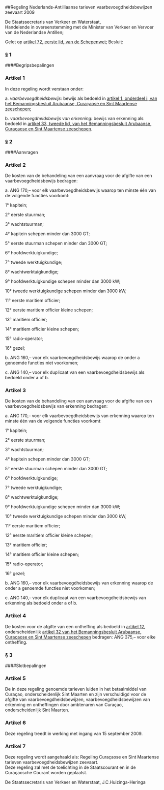 <meta http-equiv='Content-Type' content='text/html; charset=utf-8' />

##Regeling Nederlands-Antilliaanse tarieven vaarbevoegdheidsbewijzen zeevaart 2009

De Staatssecretaris van Verkeer en Waterstaat,  
Handelende in overeenstemming met de Minister van Verkeer en Vervoer van de Nederlandse Antillen;

Gelet op [artikel 72, eerste lid, van de Schepenwet](../../../../../../../../../../rijkswet/schepenwet/BWBR0001876/README.md);
Besluit:     
### §  1  

####Begripsbepalingen

### Artikel  1  

In deze regeling wordt verstaan onder: 

a. *vaarbevoegdheidsbewijs:* bewijs als bedoeld in [artikel 1, onderdeel i, van het Bemanningsbesluit Arubaanse, Curaçaose en Sint Maartense zeeschepen](../../../../../../../../../../rijksKB/bemanningsbesluit/nederlands-antilliaanse/en/arubaanse/zeeschepen/BWBR0013361/README.md);  

b. *vaarbevoegdheidsbewijs van erkenning:* bewijs van erkenning als bedoeld in [artikel 33, tweede lid, van het Bemanningsbesluit Arubaanse, Curaçaose en Sint Maartense zeeschepen](../../../../../../../../../../rijksKB/bemanningsbesluit/nederlands-antilliaanse/en/arubaanse/zeeschepen/BWBR0013361/README.md).    

### §  2  

####Aanvragen

### Artikel  2  

De kosten van de behandeling van een aanvraag voor de afgifte van een vaarbevoegdheidsbewijs bedragen: 

a. ANG 170,– voor elk vaarbevoegdheidsbewijs waarop ten minste één van de volgende functies voorkomt: 

1° kapitein;  

2° eerste stuurman;  

3° wachtstuurman;  

4° kapitein schepen minder dan 3000 GT;  

5° eerste stuurman schepen minder dan 3000 GT;  

6° hoofdwerktuigkundige;  

7° tweede werktuigkundige;  

8° wachtwerktuigkundige;  

9° hoofdwerktuigkundige schepen minder dan 3000 kW;  

10° tweede werktuigkundige schepen minder dan 3000 kW;  

11° eerste maritiem officier;  

12° eerste maritiem officier kleine schepen;  

13° maritiem officier;  

14° maritiem officier kleine schepen;  

15° radio-operator;  

16° gezel;    

b. ANG 160,– voor elk vaarbevoegdheidsbewijs waarop de onder a genoemde functies niet voorkomen;  

c. ANG 140,– voor elk duplicaat van een vaarbevoegdheidsbewijs als bedoeld onder a of b.    

### Artikel  3  

De kosten van de behandeling van een aanvraag voor de afgifte van een vaarbevoegdheidsbewijs van erkenning bedragen: 

a. ANG 170,– voor elk vaarbevoegdheidsbewijs van erkenning waarop ten minste één van de volgende functies voorkomt: 

1° kapitein;  

2° eerste stuurman;  

3° wachtstuurman;  

4° kapitein schepen minder dan 3000 GT;  

5° eerste stuurman schepen minder dan 3000 GT;  

6° hoofdwerktuigkundige;  

7° tweede werktuigkundige;  

8° wachtwerktuigkundige;  

9° hoofdwerktuigkundige schepen minder dan 3000 kW;  

10° tweede werktuigkundige schepen minder dan 3000 kW;  

11° eerste maritiem officier;  

12° eerste maritiem officier kleine schepen;  

13° maritiem officier;  

14° maritiem officier kleine schepen;  

15° radio-operator;  

16° gezel;    

b. ANG 160,– voor elk vaarbevoegdheidsbewijs van erkenning waarop de onder a genoemde functies niet voorkomen;  

c. ANG 140,– voor elk duplicaat van een vaarbevoegdheidsbewijs van erkenning als bedoeld onder a of b.    

### Artikel  4  

De kosten voor de afgifte van een ontheffing als bedoeld in [artikel 12](../../../../../../../../../../rijksKB/bemanningsbesluit/nederlands-antilliaanse/en/arubaanse/zeeschepen/BWBR0013361/README.md), onderscheidenlijk [artikel 32 van het Bemanningsbesluit Arubaanse, Curaçaose en Sint Maartense zeeschepen](../../../../../../../../../../rijksKB/bemanningsbesluit/nederlands-antilliaanse/en/arubaanse/zeeschepen/BWBR0013361/README.md) bedragen: ANG 375,– voor elke ontheffing.  

### §  3  

####Slotbepalingen

### Artikel  5  

De in deze regeling genoemde tarieven luiden in het betaalmiddel van Curaçao, onderscheidenlijk Sint Maarten en zijn verschuldigd voor de afgifte van vaarbevoegdheidsbewijzen, vaarbevoegdheidsbewijzen van erkenning en ontheffingen door ambtenaren van Curaçao, onderscheidenlijk Sint Maarten.  

### Artikel  6  

Deze regeling treedt in werking met ingang van 15 september 2009.  

### Artikel  7  

Deze regeling wordt aangehaald als: Regeling Curaçaose en Sint Maartense tarieven vaarbevoegdheidsbewijzen zeevaart.  
Deze regeling zal met de toelichting in de Staatscourant en in de Curaçaosche Courant worden geplaatst.  

De 
Staatssecretaris van Verkeer en Waterstaat, 
J.C.Huizinga-Heringa   
